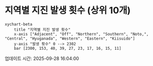 # 지역별 지진 발생 횟수 (상위 10개)

```mermaid
xychart-beta
    title "지역별 지진 발생 횟수"
    x-axis ["Adjacent", "Off", "Northern", "Southern", "Noto,", "Central", "Hyuganada", "Western", "Eastern", "Kiisuido"]
    y-axis "발생 횟수" 0 --> 2302
    bar [2300, 153, 40, 39, 27, 23, 17, 16, 15, 11]
```

업데이트 시간: 2025-09-28 16:04:00
